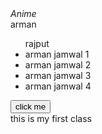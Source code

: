 <!DOCTYPE html>
<html lang="en">
<head>
    <meta charset="UTF-8">
    <meta name="viewport" content="width=device-width, initial-scale=1.0">
   <title>zoro</title>
   <link rel = "stylesheet" href="style.css"/> 
   
</head>
<body> 
    <h><i> Anime </i></h>
    <div class = "box">arman
    <ul>rajput
    <li>arman jamwal 1 </li>
    <li>arman jamwal 2 </li>
    <li>arman jamwal 3 </li>
    <li>arman jamwal 4 </li>
    </ul>
    <button>click me </button>
    </div>
</body>
<div id = "box">this is my first class</div>
<script src="aizen.js"></script>
</html>
<!---
armanjamwal0/armanjamwal0 is a ✨ special ✨ repository because its `README.md` (this file) appears on your GitHub profile.
You can click the Preview link to take a look at your changes.
--->
